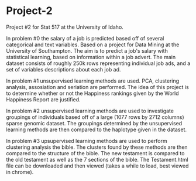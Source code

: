 # Project-2
Project #2 for Stat 517 at the University of Idaho. 

In problem #0 the salary of a job is predicted based off of several categorical and text variables. Based on a project for Data Mining at the University of Southampton. The aim is to predict a job's salary with statistical learning, based on information within a job advert.
The main dataset consists of roughly 250k rows representing individual job ads, and a set of variables descriptions about each job ad.

In problem #1 unsupervised learning methods are used. PCA, clustering analysis, assosiation and seriation are performed. The idea of this project is to determine whether or not the Happiness rankings given by the World Happiness Report are justified. 

In problem #2 unsupervised learning methods are used to investigate groupings of individuals based off of a large (1077 rows by 2712 columns) sparse genomic dataset. The groupings determined by the unsupervised learning methods are then compared to the haplotype given in the dataset.

In problem #3 upsupervised learning methods are used to perform clustering analysis the bible. The clusters found by these methods are then compared to the structure of the bible. The new testament is compared to the old testament as well as the 7 sections of the bible. The Testament.html file can be downloaded and then viewed (takes a while to load, best viewed in chrome).
